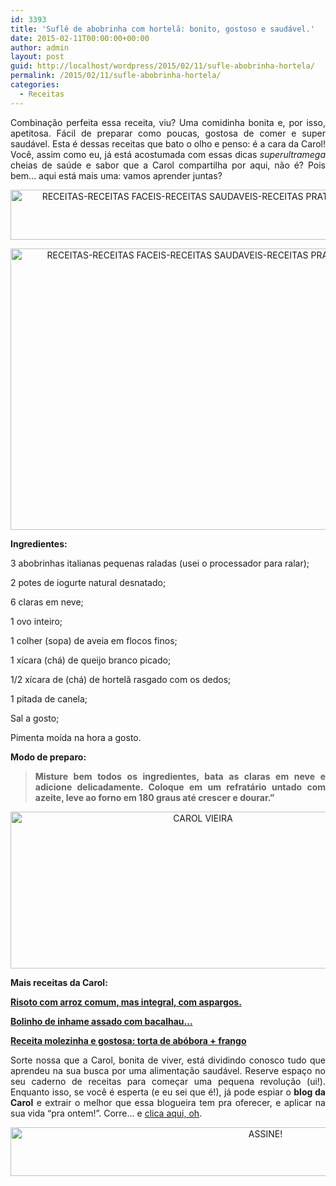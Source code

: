 ```yaml
---
id: 3393
title: 'Suflê de abobrinha com hortelã: bonito, gostoso e saudável.'
date: 2015-02-11T00:00:00+00:00
author: admin
layout: post
guid: http://localhost/wordpress/2015/02/11/sufle-abobrinha-hortela/
permalink: /2015/02/11/sufle-abobrinha-hortela/
categories:
  - Receitas
---
```

<p align="justify">
  Combinação perfeita essa receita, viu? Uma comidinha bonita e, por isso, apetitosa. Fácil de preparar como poucas, gostosa de comer e super saudável. Esta é dessas receitas que bato o olho e penso: é a cara da Carol! Você, assim como eu, já está acostumada com essas dicas <em>superultramega</em> cheias de saúde e sabor que a Carol compartilha por aqui, não é? Pois bem… aqui está mais uma: vamos aprender juntas?
</p>

<p align="center">
  <a href="http://www.trololodemulher.com.br/blog/wp-content/uploads/2015/01/RECEITAS-RECEITAS-FACEIS-RECEITAS-SAUDAVEIS-RECEITAS-PRATICAS-ABOBRINHA-HORTELA-SUFLE1.jpg"><img class="alignnone size-full wp-image-10754" src="http://www.trololodemulher.com.br/blog/wp-content/uploads/2015/01/RECEITAS-RECEITAS-FACEIS-RECEITAS-SAUDAVEIS-RECEITAS-PRATICAS-ABOBRINHA-HORTELA-SUFLE1.jpg" alt="RECEITAS-RECEITAS FACEIS-RECEITAS SAUDAVEIS-RECEITAS PRATICAS-ABOBRINHA-HORTELA-SUFLE[1]" width="800" height="80" /></a>
</p>

<p align="center">
  <a href="http://www.trololodemulher.com.br/blog/wp-content/uploads/2015/01/RECEITAS-RECEITAS-FACEIS-RECEITAS-SAUDAVEIS-RECEITAS-PRATICAS-ABOBRINHA-HORTELA-SUFLE.jpg"><img class="alignnone size-full wp-image-10753" src="http://www.trololodemulher.com.br/blog/wp-content/uploads/2015/01/RECEITAS-RECEITAS-FACEIS-RECEITAS-SAUDAVEIS-RECEITAS-PRATICAS-ABOBRINHA-HORTELA-SUFLE.jpg" alt="RECEITAS-RECEITAS FACEIS-RECEITAS SAUDAVEIS-RECEITAS PRATICAS-ABOBRINHA-HORTELA-SUFLE" width="800" height="450" /></a>
</p>

<p align="justify">
  <strong>Ingredientes:</strong>
</p>

<p align="justify">
  3 abobrinhas italianas pequenas raladas (usei o processador para ralar);
</p>

<p align="justify">
  2 potes de iogurte natural desnatado;
</p>

<p align="justify">
  6 claras em neve;
</p>

<p align="justify">
  1 ovo inteiro;
</p>

<p align="justify">
  1 colher (sopa) de aveia em flocos finos;
</p>

<p align="justify">
  1 xícara (chá) de queijo branco picado;
</p>

<p align="justify">
  1/2 xícara de (chá) de hortelã rasgado com os dedos;
</p>

<p align="justify">
  1 pitada de canela;
</p>

<p align="justify">
  Sal a gosto;
</p>

<p align="justify">
  Pimenta moída na hora a gosto.
</p>

<p align="justify">
  <strong>Modo de preparo:</strong>
</p>

> <p align="justify">
>   <strong>Misture bem todos os ingredientes, bata as claras em neve e adicione delicadamente. Coloque em um refratário untado com azeite, leve ao forno em 180 graus até crescer e dourar.”</strong>
> </p>

<p align="center">
  <a href="http://www.trololodemulher.com.br/blog/wp-content/uploads/2014/07/CAROL-VIEIRA.png"><img class="alignnone size-full wp-image-10204" src="http://www.trololodemulher.com.br/blog/wp-content/uploads/2014/07/CAROL-VIEIRA.png" alt="CAROL VIEIRA" width="600" height="251" /></a>
</p>

<p align="justify">
  <strong>Mais receitas da Carol:</strong>
</p>

<p align="justify">
  <a href="http://www.trololodemulher.com.br/2015/01/28/risoto-arroz-integral-aspargos/" target="_blank"><strong>Risoto com arroz comum, mas integral, com aspargos.</strong></a>
</p>

<p align="justify">
  <a href="http://www.trololodemulher.com.br/2014/11/19/inhame-assado-bacalhau/" target="_blank"><strong>Bolinho de inhame assado com bacalhau…</strong></a>
</p>

<p align="justify">
  <a href="http://www.trololodemulher.com.br/2014/11/05/receita-torta-abobora-frango/" target="_blank"><strong>Receita molezinha e gostosa: torta de abóbora + frango</strong></a>
</p>

<p align="justify">
  Sorte nossa que a Carol, bonita de viver, está dividindo conosco tudo que aprendeu na sua busca por uma alimentação saudável. Reserve espaço no seu caderno de receitas para começar uma pequena revolução (ui!). Enquanto isso, se você é esperta (e eu sei que é!), já pode espiar o <strong>blog da Carol</strong> e extrair o melhor que essa blogueira tem pra oferecer, e aplicar na sua vida “pra ontem!”. Corre… e <a href="http://mundocarolvieira.blogspot.com.br/" target="_blank">clica aqui, oh</a>.
</p>

<p align="center">
  <a href="http://feedburner.google.com/fb/a/mailverify?uri=blogbichafemea&loc=pt_BR" target="_blank"><img class="alignnone size-full wp-image-10439" src="http://www.trololodemulher.com.br/blog/wp-content/uploads/2014/09/ASSINE.png" alt="ASSINE!" width="800" height="78" /></a>
</p>

<p align="justify">